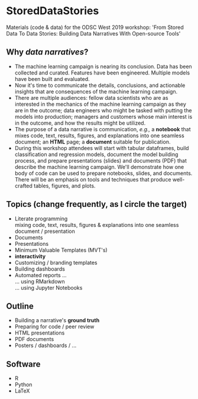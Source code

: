 # StoredDataStories
Materials (code &amp; data) for the ODSC West 2019 workshop: 'From Stored Data To Data Stories: Building Data Narratives With Open-source Tools'

## Why *data narratives*?  
+ The machine learning campaign is nearing its conclusion. Data has been collected and curated. Features have been engineered. Multiple models have been built and evaluated.
+ Now it's time to communicate the details, conclusions, and actionable insights that are consequences of the machine learning campaign.  
+ There are multiple audiences: fellow data scientists who are as interested in the mechanics of the machine learning campaign as they are in the outcome; data engineers who might be tasked with putting the models into production; managers and customers whose main interest is in the outcome, and how the results might be utilized.  
+ The purpose of a data narrative is communication, *e.g.,* a **notebook** that mixes code, text, results, figures, and explanations into one seamless document; an **HTML** page; a **document** suitable for publication.  
+ During this workshop attendees will start with tabular dataframes, build classification and regression models, document the model building process, and prepare presentations (slides) and documents (PDF) that describe the machine learning campaign. We'll demonstrate how one body of code can be used to prepare notebooks, slides, and documents. There will be an emphasis on tools and techniques that produce well-crafted tables, figures, and plots.  

## Topics (change frequently, as I circle the target)
+ Literate programming  
mixing code, text, results, figures & explanations into one seamless document / presentation
+ Documents
+ Presentations
+ Minimum Valuable Templates (MVT's)
+ **interactivity**
+ Customizing / branding templates
+ Building dashboards
+ Automated reports ...  
... using RMarkdown  
... using Jupyter Notebooks  

## Outline  
+ Building a narrative's **ground truth**
+ Preparing for code / peer review  
+ HTML presentations  
+ PDF documents  
+ Posters / dashboards / ...  

## Software
+ R  
+ Python  
+ LaTeX

